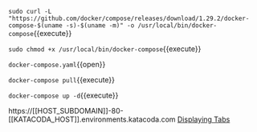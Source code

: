`sudo curl -L "https://github.com/docker/compose/releases/download/1.29.2/docker-compose-$(uname -s)-$(uname -m)" -o /usr/local/bin/docker-compose`{{execute}}

`sudo chmod +x /usr/local/bin/docker-compose`{{execute}}

`docker-compose.yaml`{{open}}

`docker-compose pull`{{execute}}

`docker-compose up -d`{{execute}}

https://[[HOST_SUBDOMAIN]]-80-[[KATACODA_HOST]].environments.katacoda.com
[Displaying Tabs](https://katacoda.com/scenario-examples/scenarios/dashboard-tabs)